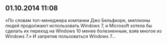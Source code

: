 ## 01.10.2014 11:08

«По словам топ-менеджера компании Джо Бельфиоре, миллионы людей продолжают использовать Windows 7,
и Microsoft хотела бы сделать их переход на Windows 10 менее болезненным, взяв многое из Windows 7.»
И запретив пользоваться Windows 7...
